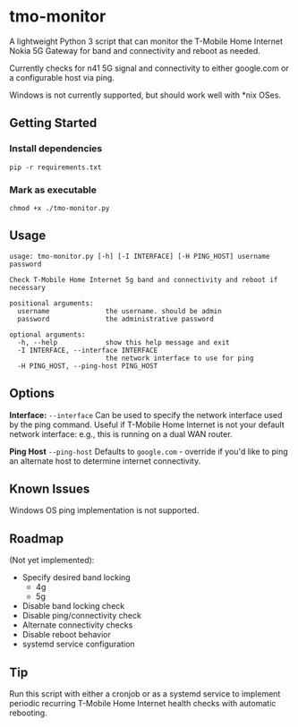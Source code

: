 # tmo-monitor
A lightweight Python 3 script that can monitor the T-Mobile Home Internet Nokia 5G Gateway for band and connectivity and reboot as needed.

Currently checks for n41 5G signal and connectivity to either google.com or a configurable host via ping.

Windows is not currently supported, but should work well with *nix OSes.

## Getting Started

### Install dependencies

`pip -r requirements.txt`

### Mark as executable

`chmod +x ./tmo-monitor.py`

## Usage
```
usage: tmo-monitor.py [-h] [-I INTERFACE] [-H PING_HOST] username password

Check T-Mobile Home Internet 5g band and connectivity and reboot if necessary

positional arguments:
  username              the username. should be admin
  password              the administrative password

optional arguments:
  -h, --help            show this help message and exit
  -I INTERFACE, --interface INTERFACE
                        the network interface to use for ping
  -H PING_HOST, --ping-host PING_HOST
```

## Options
**Interface:** `--interface`
    Can be used to specify the network interface used by the ping command. Useful if T-Mobile Home Internet is not your default network interface: e.g., this is running on a dual WAN router.
    
**Ping Host** `--ping-host`
    Defaults to `google.com` - override if you'd like to ping an alternate host to determine internet connectivity.

## Known Issues
Windows OS ping implementation is not supported.

## Roadmap

(Not yet implemented):
- Specify desired band locking
  - 4g
  - 5g
- Disable band locking check
- Disable ping/connectivity check
- Alternate connectivity checks
- Disable reboot behavior
- systemd service configuration

## Tip
Run this script with either a cronjob or as a systemd service to implement periodic recurring T-Mobile Home Internet health checks with automatic rebooting.
